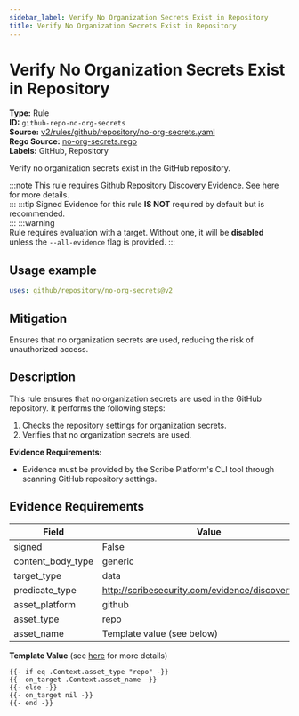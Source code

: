 ```yaml
---
sidebar_label: Verify No Organization Secrets Exist in Repository
title: Verify No Organization Secrets Exist in Repository
---  
```

# Verify No Organization Secrets Exist in Repository  
**Type:** Rule  
**ID:** `github-repo-no-org-secrets`  
**Source:** [v2/rules/github/repository/no-org-secrets.yaml](https://github.com/scribe-public/sample-policies/blob/main/v2/rules/github/repository/no-org-secrets.yaml)  
**Rego Source:** [no-org-secrets.rego](https://github.com/scribe-public/sample-policies/blob/main/v2/rules/github/repository/no-org-secrets.rego)  
**Labels:** GitHub, Repository  

Verify no organization secrets exist in the GitHub repository.

:::note 
This rule requires Github Repository Discovery Evidence. See [here](/docs/platforms/discover#github-discovery) for more details.  
::: 
:::tip 
Signed Evidence for this rule **IS NOT** required by default but is recommended.  
::: 
:::warning  
Rule requires evaluation with a target. Without one, it will be **disabled** unless the `--all-evidence` flag is provided.
::: 

## Usage example

```yaml
uses: github/repository/no-org-secrets@v2
```

## Mitigation  
Ensures that no organization secrets are used, reducing the risk of unauthorized access.


## Description  
This rule ensures that no organization secrets are used in the GitHub repository.
It performs the following steps:

1. Checks the repository settings for organization secrets.
2. Verifies that no organization secrets are used.

**Evidence Requirements:**
- Evidence must be provided by the Scribe Platform's CLI tool through scanning GitHub repository settings.

## Evidence Requirements  
| Field | Value |
|-------|-------|
| signed | False |
| content_body_type | generic |
| target_type | data |
| predicate_type | http://scribesecurity.com/evidence/discovery/v0.1 |
| asset_platform | github |
| asset_type | repo |
| asset_name | Template value (see below) |

**Template Value** (see [here](/docs/valint/initiatives#template-arguments) for more details)

```
{{- if eq .Context.asset_type "repo" -}}
{{- on_target .Context.asset_name -}}
{{- else -}}
{{- on_target nil -}}
{{- end -}}
```

